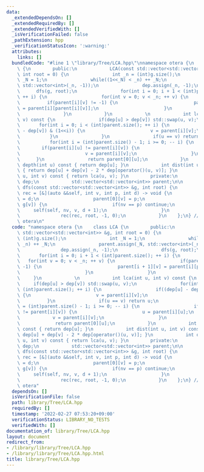 ```yaml
---
data:
  _extendedDependsOn: []
  _extendedRequiredBy: []
  _extendedVerifiedWith: []
  _isVerificationFailed: false
  _pathExtension: hpp
  _verificationStatusIcon: ':warning:'
  attributes:
    links: []
  bundledCode: "#line 1 \"library/Tree/LCA.hpp\"\nnamespace otera {\n    class LCA\
    \ {\n        public:\n            LCA(const std::vector<std::vector<int>> &g,\
    \ int root = 0) {\n                int _n = (int)g.size();\n                int\
    \ _N = 1;\n                while((1<<_N) < _n) ++ _N;\n                parent.assign(_N,\
    \ std::vector<int>(_n, -1));\n                dep.assign(_n, -1);\n          \
    \      dfs(g, root);\n                for(int i = 0; i + 1 < (int)parent.size();\
    \ ++ i) {\n                    for(int v = 0; v < _n; ++ v) {\n              \
    \          if(parent[i][v] != -1) {\n                            parent[i + 1][v]\
    \ = parent[i][parent[i][v]];\n                        }\n                    }\n\
    \                }\n            }\n            \n            int lca(int u, int\
    \ v) const {\n                if(dep[u] > dep[v]) std::swap(u, v);\n         \
    \       for(int i = 0; i < (int)parent.size(); ++ i) {\n                    if((dep[u]\
    \ - dep[v]) & (1<<i)) {\n                        v = parent[i][v];\n         \
    \           }\n                }\n                if(u == v) return u;\n     \
    \           for(int i = (int)parent.size() - 1; i >= 0; -- i) {\n            \
    \        if(parent[i][u] != parent[i][v]) {\n                        u = parent[i][u];\n\
    \                        v = parent[i][v];\n                    }\n          \
    \      }\n                return parent[0][u];\n            }\n            int\
    \ depth(int u) const { return dep[u]; }\n            int dist(int u, int v) const\
    \ { return dep[u] + dep[v] - 2 * dep[operator()(u, v)]; }\n            int operator()(int\
    \ u, int v) const { return lca(u, v); }\n        private:\n            std::vector<int>\
    \ dep;\n            std::vector<std::vector<int>> parent;\n\n            void\
    \ dfs(const std::vector<std::vector<int>> &g, int root) {\n                auto\
    \ rec = [&](auto &&self, int v, int p, int d) -> void {\n                    dep[v]\
    \ = d;\n                    parent[0][v] = p;\n                    for(int nv:\
    \ g[v]) {\n                        if(nv == p) continue;\n                   \
    \     self(self, nv, v, d + 1);\n                    }\n                };\n \
    \               rec(rec, root, -1, 0);\n            }\n    };\n} // namespace\
    \ otera\n"
  code: "namespace otera {\n    class LCA {\n        public:\n            LCA(const\
    \ std::vector<std::vector<int>> &g, int root = 0) {\n                int _n =\
    \ (int)g.size();\n                int _N = 1;\n                while((1<<_N) <\
    \ _n) ++ _N;\n                parent.assign(_N, std::vector<int>(_n, -1));\n \
    \               dep.assign(_n, -1);\n                dfs(g, root);\n         \
    \       for(int i = 0; i + 1 < (int)parent.size(); ++ i) {\n                 \
    \   for(int v = 0; v < _n; ++ v) {\n                        if(parent[i][v] !=\
    \ -1) {\n                            parent[i + 1][v] = parent[i][parent[i][v]];\n\
    \                        }\n                    }\n                }\n       \
    \     }\n            \n            int lca(int u, int v) const {\n           \
    \     if(dep[u] > dep[v]) std::swap(u, v);\n                for(int i = 0; i <\
    \ (int)parent.size(); ++ i) {\n                    if((dep[u] - dep[v]) & (1<<i))\
    \ {\n                        v = parent[i][v];\n                    }\n      \
    \          }\n                if(u == v) return u;\n                for(int i\
    \ = (int)parent.size() - 1; i >= 0; -- i) {\n                    if(parent[i][u]\
    \ != parent[i][v]) {\n                        u = parent[i][u];\n            \
    \            v = parent[i][v];\n                    }\n                }\n   \
    \             return parent[0][u];\n            }\n            int depth(int u)\
    \ const { return dep[u]; }\n            int dist(int u, int v) const { return\
    \ dep[u] + dep[v] - 2 * dep[operator()(u, v)]; }\n            int operator()(int\
    \ u, int v) const { return lca(u, v); }\n        private:\n            std::vector<int>\
    \ dep;\n            std::vector<std::vector<int>> parent;\n\n            void\
    \ dfs(const std::vector<std::vector<int>> &g, int root) {\n                auto\
    \ rec = [&](auto &&self, int v, int p, int d) -> void {\n                    dep[v]\
    \ = d;\n                    parent[0][v] = p;\n                    for(int nv:\
    \ g[v]) {\n                        if(nv == p) continue;\n                   \
    \     self(self, nv, v, d + 1);\n                    }\n                };\n \
    \               rec(rec, root, -1, 0);\n            }\n    };\n} // namespace\
    \ otera"
  dependsOn: []
  isVerificationFile: false
  path: library/Tree/LCA.hpp
  requiredBy: []
  timestamp: '2022-02-27 07:53:20+09:00'
  verificationStatus: LIBRARY_NO_TESTS
  verifiedWith: []
documentation_of: library/Tree/LCA.hpp
layout: document
redirect_from:
- /library/library/Tree/LCA.hpp
- /library/library/Tree/LCA.hpp.html
title: library/Tree/LCA.hpp
---
```

